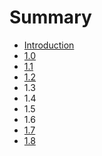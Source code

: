 # Summary

* [Introduction](README.md)
* [1.0](1.0.md)
* [1.1](1.1.md)
* [1.2](1.2.md)
* 1.3
* 1.4
* 1.5
* 1.6
* [1.7](1.7.md)
* [1.8](1.8.md)


